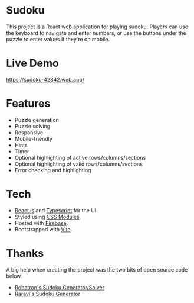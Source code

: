 # Sudoku

This project is a React web application for playing sudoku. Players can use the keyboard to navigate and enter numbers, or use the buttons under the puzzle to enter values if they're on mobile.

# Live Demo

https://sudoku-42842.web.app/

# Features

* Puzzle generation
* Puzzle solving
* Responsive
* Mobile-friendly
* Hints
* Timer
* Optional highlighting of active rows/columns/sections
* Optional highlighting of valid rows/columns/sections
* Error checking and highlighting

# Tech

* [React.js](https://reactjs.org/) and [Typescript](https://www.typescriptlang.org/) for the UI.
* Styled using [CSS Modules](https://github.com/css-modules/css-modules).
* Hosted with [Firebase](https://firebase.google.com/docs/hosting).
* Bootstrapped with [Vite](https://vitejs.dev/).

# Thanks

A big help when creating the project was the two bits of open source code below.

* [Robatron's Sudoku Generator/Solver](https://github.com/robatron/sudoku.js/blob/master/sudoku.js)
* [Raravi's Sudoku Generator](https://github.com/raravi/sudoku/blob/master/src/solver/UniqueSudoku.tsx)